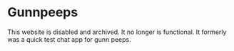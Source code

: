 # Gunnpeeps

This website is disabled and archived. It no longer is functional. It formerly was a quick test chat app for gunn peeps.
